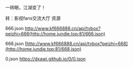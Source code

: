 一转眼，江湖变了！

转：影视fans交流大厅  资源

666.json   http://www.kf666888.cn/api/tvbox?peizhi=666(http://home.jundie.top:81/666.json)

668.json   [http://www.kf666888.cn/api/tvbox?peizhi=668](http://home.jundie.top:81/668.json)

0.json    https://dxawi.github.io/0/0.json



